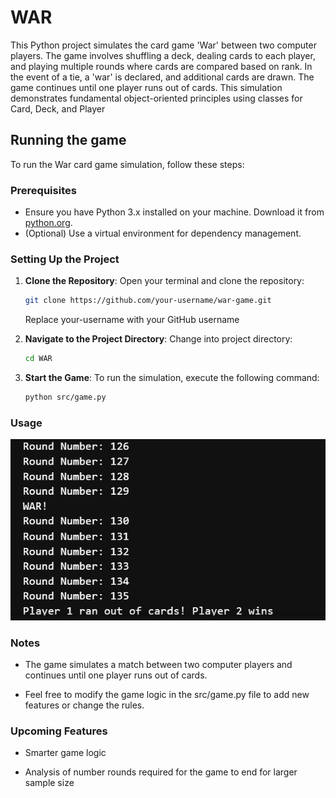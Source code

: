 # WAR
This Python project simulates the card game 'War' between two computer players. The game involves shuffling a deck, dealing cards to each player, and playing multiple rounds where cards are compared based on rank. In the event of a tie, a 'war' is declared, and additional cards are drawn. The game continues until one player runs out of cards. This simulation demonstrates fundamental object-oriented principles using classes for Card, Deck, and Player

## Running the game
To run the War card game simulation, follow these steps:

### Prerequisites

- Ensure you have Python 3.x installed on your machine. Download it from [python.org](https://www.python.org/downloads/).
- (Optional) Use a virtual environment for dependency management.

### Setting Up the Project

1. **Clone the Repository**:
   Open your terminal and clone the repository:  

   ```bash
   git clone https://github.com/your-username/war-game.git  
   ```

   Replace your-username with your GitHub username


2. **Navigate to the Project Directory**: Change into project directory:  
   ```bash
   cd WAR
   ```

3. **Start the Game**: To run the simulation, execute the following command:  
   ```bash
   python src/game.py
   ```

### Usage
![Here's a sample output:](images/sample_output.png)


### Notes
- The game simulates a match between two computer players and continues until one player runs out of cards.

- Feel free to modify the game logic in the src/game.py file to add new features or change the rules.


### Upcoming Features
-  Smarter game logic

-  Analysis of number rounds required for the game to end for larger sample size

